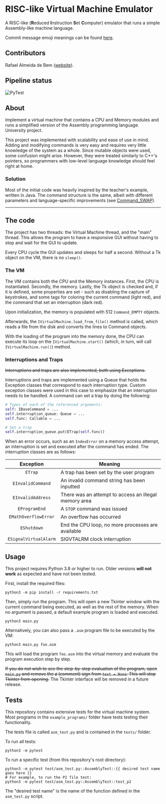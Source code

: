 # RISC-like Virtual Machine Emulator

A RISC-like (**R**educed **I**nstruction **S**et **C**omputer) emulator that runs a simple Assembly-like machine language.

Commit message emoji meanings can be found [here](https://gist.github.com/parmentf/035de27d6ed1dce0b36a).

## Contributors

Rafael Almeida de Bem ([website](https://www.debem.dev)).

## Pipeline status

![PyTest](https://img.shields.io/github/workflow/status/debemdeboas/virtual-machine/Run%20PyTest)

## About

Implement a virtual machine that contains a CPU and Memory modules and runs a simplified version of the Assembly
programming language. University project.

This project was implemented with scalability and ease of use in mind. Adding and modifying commands is very easy and
requires very little knowledge of the system as a whole. Since mutable objects were used, some confusion might arise.
However, they were treated similarly to C++'s pointers, so programmers with low-level language knowledge should feel
right at home.

### Solution

Most of the initial code was heavily inspired by the teacher's example, written in Java.
The command structure is the same, albeit with different parameters and language-specific improvements
(see [Command_SWAP](https://github.com/debemdeboas/virtual-machine/blob/dd735828e7c6e094c83b4d22d44e92d083c323b9/source/command/command.py#L572)).

----

## The code

The project has two threads: the Virtual Machine thread, and the "main" thread. This allows the program to have a responsive 
GUI without having to stop and wait for the GUI to update.

Every CPU cycle the GUI updates and sleeps for half a second. Without a Tk object on the VM, there is no `sleep()`.

### The VM

The VM contains both the CPU and the Memory instances. First, the CPU is instantiated. Secondly, the memory. Lastly,
the Tk object is checked and, if it is defined, some properties are set - such as disabling the capture of keystrokes,
and some tags for coloring the current command (light red), and the command that set an interruption (dark red).

Upon initialization, the memory is populated with 512 `Command_EMPTY` objects.

Afterwards, the `IVirtualMachine.load_from_file()` method is called, which reads a file from the disk and converts the
lines to Command objects.

With the loading of the program into the memory done, the CPU can execute its loop on the `IVirtualMachine.start()`
(which, in turn, will call `IVirtualMachine.run()`) method.

### Interruptions and Traps

~~Interruptions and traps are also implemented, both using Exceptions.~~

Interruptions and traps are implemented using a Queue that holds the Exception classes that correspond to each
interruption type. Custom exception classes were used in this case to emphasize that an interruption needs to be handled.
A command can set a trap by doing the following:

```python
# Types of each of the referenced arguments:
self: IBaseCommand = ...
self.interruption_queue: Queue = ...
self.func: Callable = ...

# Set a trap 
self.interruption_queue.put(ETrap(self.func))
```

When an error occurs, such as an `IndexError` on a memory access attempt, an interruption is set and executed after the
command has ended. The interruption classes are as follows:

| Exception             | Meaning |
|:---------------------:|----|
|`ETrap`                | A trap has been set by the user program |
|`EInvalidCommand`      | An invalid command string has been inputted |
|`EInvalidAddress`      | There was an attempt to access an illegal memory area |
|`EProgramEnd`          | A `STOP` command was issued |
|`EMathOverflowError`   | An overflow has occurred |
|`EShutdown`            | End the CPU loop, no more processes are available |
|`ESignalVirtualAlarm`  | SIGVTALRM clock interruption |


## Usage

This project requires Python 3.8 or higher to run. Older versions **will not work** as expected and have not been tested.

First, install the required files:

```commandline
python3 -m pip install -r requirements.txt
```

Then, simply run the program. This will open a new Tkinter window with the current command being executed, as well
as the rest of the memory. When no argument is passed, a default example program is loaded and executed.

```commandline
python3 main.py
```

Alternatively, you can also pass a `.asm` program file to be executed by the VM:

```commandline
python3 main.py foo.asm
```

This will load the program `foo.asm` into the virtual memory and evaluate the program execution step by step.

~~If you do not wish to see the step-by-step evaluation of the program, open `main.py` and remove the `#` (comment) sign
from `text = None`. This will stop Tkinter from opening.~~ The Tkinter interface will be removed in a future release.

## Tests

This repository contains extensive tests for the virtual machine system.
Most programs in the `example_programs/` folder have tests testing their functionality.

The tests file is called `asm_test.py` and is contained in the `tests/` folder.

To run all tests:

```commandline
python3 -m pytest
```

To run a specific test (from this repository's root directory):
```commandline
python3 -m pytest test/asm_test.py::AssemblyTest::{{ desired test name goes here }}
# For example, to run the P2 file test:
python3 -m pytest test/asm_test.py::AssemblyTest::test_p2 
```

The "desired test name" is the name of the function defined in the `asm_test.py` script.
